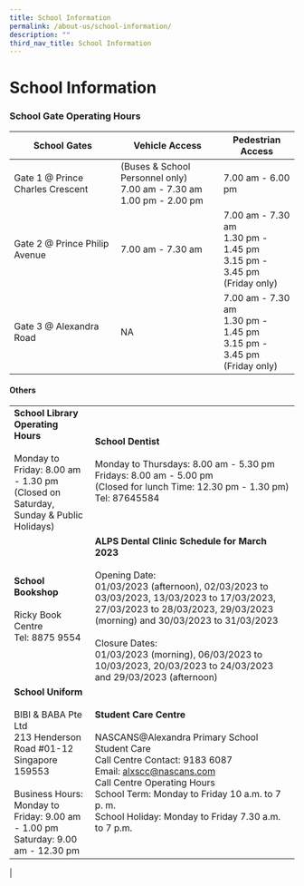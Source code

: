 ```yaml
---
title: School Information
permalink: /about-us/school-information/
description: ""
third_nav_title: School Information
---
```

# **School Information**

### School Gate Operating Hours

| School Gates 	| Vehicle Access 	| Pedestrian Access 	|
|---	|---	|---	|
| Gate 1 @ Prince Charles Crescent 	| (Buses &amp; School Personnel only)<br>7.00 am - 7.30 am<br>1.00 pm - 2.00 pm 	| 7.00 am - 6.00 pm 	|
| Gate 2 @ Prince Philip Avenue 	| 7.00 am - 7.30 am 	| 7.00 am - 7.30 am<br>1.30 pm - 1.45 pm<br>3.15 pm - 3.45 pm<br>(Friday only) 	|
| Gate 3 @ Alexandra Road 	| NA 	| 7.00 am - 7.30 am<br>1.30 pm - 1.45 pm<br>3.15 pm - 3.45 pm<br>(Friday only) 	|


#### Others

|  	|  	|
|---	|---	|
| **School Library Operating Hours**<br><br>Monday to Friday: 8.00 am - 1.30 pm<br>(Closed on Saturday, Sunday &amp; Public Holidays) 	| **School Dentist**<br><br>Monday to Thursdays: 8.00 am - 5.30 pm<br>Fridays: 8.00 am - 5.00 pm<br>(Closed for lunch Time: 12.30 pm - 1.30 pm) <br>Tel: 87645584 	|
| **School Bookshop**<br><br>Ricky Book Centre<br>Tel: 8875 9554 	| **ALPS Dental Clinic Schedule for March 2023**<br><br>Opening Date:<br>01/03/2023 (afternoon), 02/03/2023 to 03/03/2023, 13/03/2023 to 17/03/2023,  27/03/2023 to 28/03/2023, 29/03/2023 (morning) and 30/03/2023 to 31/03/2023<br><br>Closure Dates:<br>01/03/2023 (morning), 06/03/2023 to 10/03/2023, 20/03/2023 to 24/03/2023 and 29/03/2023 (afternoon)  	|
| **School Uniform**<br><br>BIBI &amp; BABA Pte Ltd	<br>213 Henderson Road #01-12	<br>Singapore 159553<br><br>Business Hours:<br>Monday to Friday: 9.00 am - 1.00 pm<br>Saturday: 9.00 am - 12.30 pm 	| **Student Care Centre**<br><br>NASCANS@Alexandra Primary School Student Care<br>Call Centre Contact: 9183 6087<br>Email: alxscc@nascans.com<br>Call Centre Operating Hours<br>School Term: Monday to Friday 10 a.m. to 7 p. m.<br>School Holiday: Monday to Friday 7.30 a.m. to 7 p.m. 	|
|